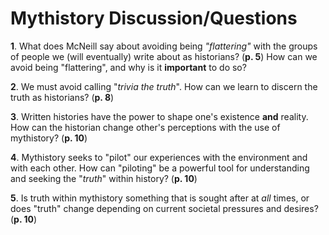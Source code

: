 # **Mythistory Discussion/Questions**
**1**. What does McNeill say about avoiding being *"flattering"* with the groups of people we (will eventually) write about as historians? (**p. 5**) How can we avoid being "flattering", and why is it **important** to do so? 

**2**. We must avoid calling "*trivia the truth*". How can we learn to discern the truth as historians? (**p. 8**)

**3**. Written histories have the power to shape one's existence **and** reality. How can the historian change other's perceptions with the use of mythistory? (**p. 10**) 

**4**. Mythistory seeks to "pilot" our experiences with the environment and with each other. How can "piloting" be a powerful tool for understanding and seeking the "*truth*" within history? (**p. 10**)

**5**. Is truth within mythistory something that is sought after at *all* times, or does "truth" change depending on current societal pressures and desires? (**p. 10**) 



